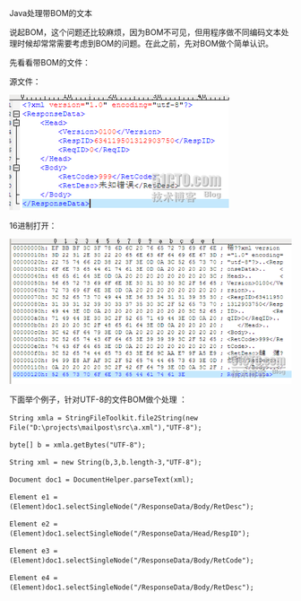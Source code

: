 Java处理带BOM的文本

说起BOM，这个问题还比较麻烦，因为BOM不可见，但用程序做不同编码文本处理时候却常常需要考虑到BOM的问题。在此之前，先对BOM做个简单认识。

先看看带BOM的文件：

源文件：

![](/assets/201006121276336513515.png)

16进制打开：

![](/assets/201006121276336369609.png)

下面举个例子，针对UTF-8的文件BOM做个处理 ：

`String xmla = StringFileToolkit.file2String(new File("D:\projects\mailpost\src\a.xml"),"UTF-8");`

`byte[] b = xmla.getBytes("UTF-8");`

`String xml = new String(b,3,b.length-3,"UTF-8");`

`Document doc1 = DocumentHelper.parseText(xml);`

`Element e1 = (Element)doc1.selectSingleNode("/ResponseData/Body/RetDesc");`

`Element e2 = (Element)doc1.selectSingleNode("/ResponseData/Head/RespID");`

`Element e3 = (Element)doc1.selectSingleNode("/ResponseData/Body/RetCode");`

`Element e4 = (Element)doc1.selectSingleNode("/ResponseData/Body/RetDesc");`

